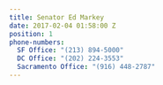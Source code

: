 ```yaml
---
title: Senator Ed Markey
date: 2017-02-04 01:58:00 Z
position: 1
phone-numbers:
  SF Office: "(213) 894-5000"
  DC Office: "(202) 224-3553"
  Sacramento Office: "(916) 448-2787"
---
```



